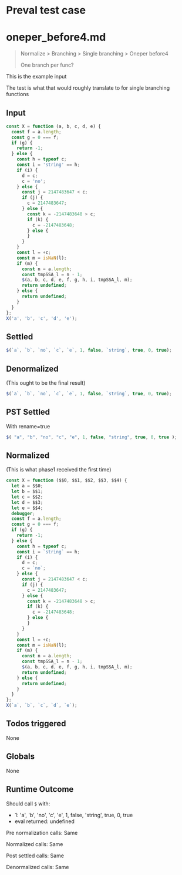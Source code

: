 # Preval test case

# oneper_before4.md

> Normalize > Branching > Single branching > Oneper before4
>
> One branch per func?

This is the example input

The test is what that would roughly translate to for single branching functions

## Input

`````js filename=intro
const X = function (a, b, c, d, e) {
  const f = a.length;
  const g = 0 === f;
  if (g) {
    return -1;
  } else {
    const h = typeof c;
    const i = 'string' == h;
    if (i) {
      d = c;
      c = 'no';
    } else {
      const j = 2147483647 < c;
      if (j) {
        c = 2147483647;
      } else {
        const k = -2147483648 > c;
        if (k) {
          c = -2147483648;
        } else {
        }
      }
    }
    const l = +c;
    const m = isNaN(l);
    if (m) {
      const n = a.length;
      const tmpSSA_l = n - 1;
      $(a, b, c, d, e, f, g, h, i, tmpSSA_l, m);
      return undefined;
    } else {
      return undefined;
    }
  }
};
X('a', 'b', 'c', 'd', 'e');
`````


## Settled


`````js filename=intro
$(`a`, `b`, `no`, `c`, `e`, 1, false, `string`, true, 0, true);
`````


## Denormalized
(This ought to be the final result)

`````js filename=intro
$(`a`, `b`, `no`, `c`, `e`, 1, false, `string`, true, 0, true);
`````


## PST Settled
With rename=true

`````js filename=intro
$( "a", "b", "no", "c", "e", 1, false, "string", true, 0, true );
`````


## Normalized
(This is what phase1 received the first time)

`````js filename=intro
const X = function ($$0, $$1, $$2, $$3, $$4) {
  let a = $$0;
  let b = $$1;
  let c = $$2;
  let d = $$3;
  let e = $$4;
  debugger;
  const f = a.length;
  const g = 0 === f;
  if (g) {
    return -1;
  } else {
    const h = typeof c;
    const i = `string` == h;
    if (i) {
      d = c;
      c = `no`;
    } else {
      const j = 2147483647 < c;
      if (j) {
        c = 2147483647;
      } else {
        const k = -2147483648 > c;
        if (k) {
          c = -2147483648;
        } else {
        }
      }
    }
    const l = +c;
    const m = isNaN(l);
    if (m) {
      const n = a.length;
      const tmpSSA_l = n - 1;
      $(a, b, c, d, e, f, g, h, i, tmpSSA_l, m);
      return undefined;
    } else {
      return undefined;
    }
  }
};
X(`a`, `b`, `c`, `d`, `e`);
`````


## Todos triggered


None


## Globals


None


## Runtime Outcome


Should call `$` with:
 - 1: 'a', 'b', 'no', 'c', 'e', 1, false, 'string', true, 0, true
 - eval returned: undefined

Pre normalization calls: Same

Normalized calls: Same

Post settled calls: Same

Denormalized calls: Same

